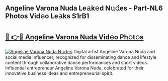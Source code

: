 ## Angeline Varona Nuda Le𝚊k𝚎d N𝚞𝚍es - Part-NL6 Photos Vid𝚎o Le𝚊ks S1rB1

# <h2><a href="http://fbftu8r.evod.top/?m=Angeline+Varona+Nuda">🔗 👉🔴 Angeline Varona Nuda Vid𝚎o Ph𝚘t𝚘s</a></h2>

[![Angeline Varona Nuda N𝚞d𝚎s](https://i.imgur.com/8V9OHl7.gif)](http://fbftu8r.evod.top/?m=Angeline+Varona+Nuda)
Digital artist Angeline Varona Nuda and social media influencer, recognized for disseminating dance and lifestyle content through collaborative dance performances and short videos. Influential entrepreneur Angeline Varona Nuda, celebrated for their innovative business ideas and entrepreneurial spirit. 
